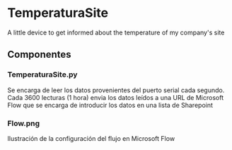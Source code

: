 # TemperaturaSite
A little device to get informed about the temperature of my company's site

## Componentes

### TemperaturaSite.py
Se encarga de leer los datos provenientes del puerto serial cada segundo. Cada 3600 lecturas (1 hora) envia los datos leídos a una URL de Microsoft Flow que se encarga de introducir los datos en una lista de Sharepoint

### Flow.png
Ilustración de la configuración del flujo en Microsoft Flow
